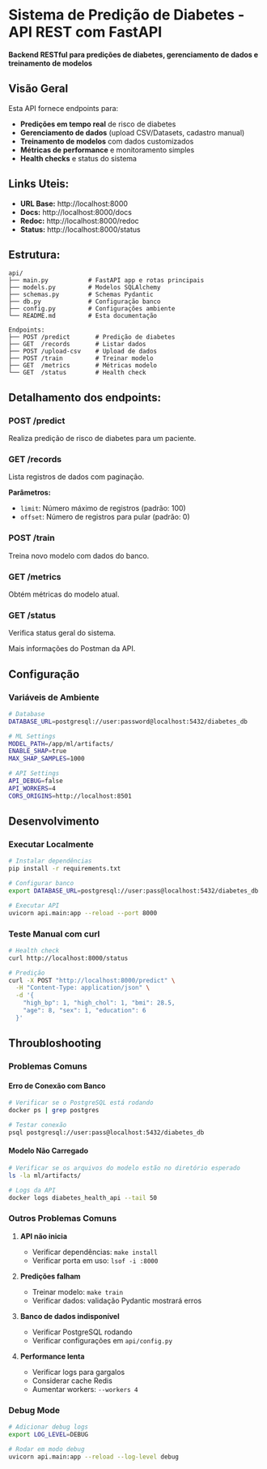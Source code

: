 # Sistema de Predição de Diabetes - API REST com FastAPI

**Backend RESTful para predições de diabetes, gerenciamento de dados e treinamento de modelos**

## Visão Geral

Esta API fornece endpoints para:
- **Predições em tempo real** de risco de diabetes
- **Gerenciamento de dados** (upload CSV/Datasets, cadastro manual)
- **Treinamento de modelos** com dados customizados
- **Métricas de performance** e monitoramento simples
- **Health checks** e status do sistema

## Links Uteis:

- **URL Base:** http://localhost:8000
- **Docs:** http://localhost:8000/docs
- **Redoc:** http://localhost:8000/redoc
- **Status:** http://localhost:8000/status

## Estrutura:

```
api/
├── main.py           # FastAPI app e rotas principais
├── models.py         # Modelos SQLAlchemy
├── schemas.py        # Schemas Pydantic
├── db.py             # Configuração banco
├── config.py         # Configurações ambiente
└── README.md         # Esta documentação

Endpoints:
├── POST /predict       # Predição de diabetes
├── GET  /records       # Listar dados
├── POST /upload-csv    # Upload de dados
├── POST /train         # Treinar modelo
├── GET  /metrics       # Métricas modelo
└── GET  /status        # Health check
```

## Detalhamento dos endpoints:

### **POST /predict**
Realiza predição de risco de diabetes para um paciente.

### **GET /records**
Lista registros de dados com paginação.

**Parâmetros:**
- `limit`: Número máximo de registros (padrão: 100)
- `offset`: Número de registros para pular (padrão: 0)

### **POST /train**
Treina novo modelo com dados do banco.

### **GET /metrics**
Obtém métricas do modelo atual.

### **GET /status**
Verifica status geral do sistema.

Mais informações do Postman da API.

## Configuração

### **Variáveis de Ambiente**

```bash
# Database
DATABASE_URL=postgresql://user:password@localhost:5432/diabetes_db

# ML Settings
MODEL_PATH=/app/ml/artifacts/
ENABLE_SHAP=true
MAX_SHAP_SAMPLES=1000

# API Settings
API_DEBUG=false
API_WORKERS=4
CORS_ORIGINS=http://localhost:8501
```

## Desenvolvimento

### **Executar Localmente**
```bash
# Instalar dependências
pip install -r requirements.txt

# Configurar banco
export DATABASE_URL=postgresql://user:pass@localhost:5432/diabetes_db

# Executar API
uvicorn api.main:app --reload --port 8000
```

### **Teste Manual com curl**
```bash
# Health check
curl http://localhost:8000/status

# Predição
curl -X POST "http://localhost:8000/predict" \
  -H "Content-Type: application/json" \
  -d '{
    "high_bp": 1, "high_chol": 1, "bmi": 28.5,
    "age": 8, "sex": 1, "education": 6
  }'
```

## Throubloshooting

### **Problemas Comuns**

#### **Erro de Conexão com Banco**
```bash
# Verificar se o PostgreSQL está rodando
docker ps | grep postgres

# Testar conexão
psql postgresql://user:pass@localhost:5432/diabetes_db
```

#### **Modelo Não Carregado**
```bash
# Verificar se os arquivos do modelo estão no diretório esperado
ls -la ml/artifacts/

# Logs da API
docker logs diabetes_health_api --tail 50
```

### Outros Problemas Comuns

1. **API não inicia**
   - Verificar dependências: `make install`
   - Verificar porta em uso: `lsof -i :8000`

2. **Predições falham**
   - Treinar modelo: `make train`
   - Verificar dados: validação Pydantic mostrará erros

3. **Banco de dados indisponível**
   - Verificar PostgreSQL rodando
   - Verificar configurações em `api/config.py`

4. **Performance lenta**
   - Verificar logs para gargalos
   - Considerar cache Redis
   - Aumentar workers: `--workers 4`

### Debug Mode
```bash
# Adicionar debug logs
export LOG_LEVEL=DEBUG

# Rodar em modo debug
uvicorn api.main:app --reload --log-level debug
```
